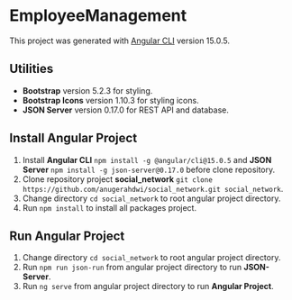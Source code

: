 # EmployeeManagement

This project was generated with [Angular CLI](https://github.com/angular/angular-cli) version 15.0.5.

## Utilities

- **Bootstrap** version 5.2.3 for styling.
- **Bootstrap Icons** version 1.10.3 for styling icons.
- **JSON Server** version 0.17.0 for REST API and database.

## Install Angular Project

1. Install **Angular CLI** `npm install -g @angular/cli@15.0.5` and **JSON Server** `npm install -g json-server@0.17.0` before clone repository.
2. Clone repository project **social_network** `git clone https://github.com/anugerahdwi/social_network.git social_network`.
3. Change directory `cd social_network` to root angular project directory.
4. Run `npm install` to install all packages project.

## Run Angular Project

1. Change directory `cd social_network` to root angular project directory.
2. Run `npm run json-run` from angular project directory to run **JSON-Server**.
3. Run `ng serve` from angular project directory to run **Angular Project**.
